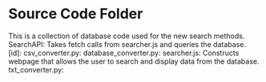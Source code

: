 # Source Code Folder
This is a collection of database code used for the new search methods.
 SearchAPI: Takes fetch calls from searcher.js and queries the database.
 [id]: 
 csv_converter.py: 
 database_converter.py: 
 searcher.js: Constructs webpage that allows the user to search and display data from the database. 
 txt_converter.py:

